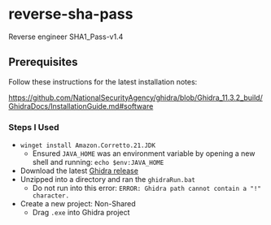 # reverse-sha-pass
Reverse engineer SHA1_Pass-v1.4

## Prerequisites
Follow these instructions for the latest installation notes:

https://github.com/NationalSecurityAgency/ghidra/blob/Ghidra_11.3.2_build/GhidraDocs/InstallationGuide.md#software

### Steps I Used

- `winget install Amazon.Corretto.21.JDK`
  - Ensured `JAVA_HOME` was an environment variable by opening a new shell and running: `echo $env:JAVA_HOME`
- Download the latest [Ghidra release](https://github.com/NationalSecurityAgency/ghidra/releases)
- Unzipped into a directory and ran the `ghidraRun.bat`
  - Do not run into this error: `ERROR: Ghidra path cannot contain a "!" character.`
- Create a new project: Non-Shared
  - Drag `.exe` into Ghidra project 


